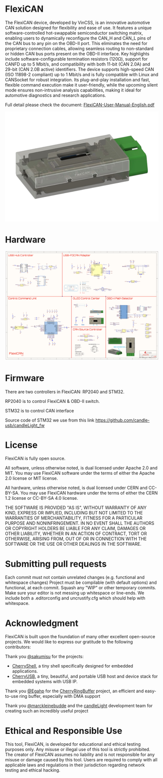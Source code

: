 # FlexiCAN
The FlexiCAN device, developed by VinCSS, is an innovative automotive CAN solution designed for flexibility and ease of use. It features a unique software-controlled hot-swappable semiconductor switching matrix, enabling users to dynamically reconfigure the CAN_H and CAN_L pins of the CAN bus to any pin on the OBD-II port. This eliminates the need for proprietary connection cables, allowing seamless routing to non-standard or hidden CAN bus ports present on the OBD-II interface. Key highlights include software-configurable termination resistors (120Ω), support for CANFD up to 5 Mbit/s, and compatibility with both 11-bit (CAN 2.0A) and 29-bit (CAN 2.0B active) identifiers. The device supports high-speed CAN (ISO 11898-2 compliant) up to 1 Mbit/s and is fully compatible with Linux and CANSocket for robust integration. Its plug-and-play installation and fast, flexible command execution make it user-friendly, while the upcoming silent mode ensures non-intrusive analysis capabilities, making it ideal for automotive diagnostics and research applications.

Full detail please check the document: [FlexiCAN-User-Manual-English.pdf](4.docs/FlexiCAN-User-Manual-English.pdf)

![FlexiCAN](https://github.com/VinCSS-Public-Projects/FlexiCAN/blob/main/2.hardware/FlexiCAN_logo.png?raw=true)

# Hardware

![Schema](https://github.com/VinCSS-Public-Projects/FlexiCAN/blob/main/2.hardware/Schema.png?raw=true)

# Firmware

There are two controllers in FlexiCAN: RP2040 and STM32.

RP2040 is to control FlexiCAN & OBD-II switch.

STM32 is to control CAN interface

Source code of STM32 we use from this link https://github.com/candle-usb/candleLight_fw


# License 

FlexiCAN is fully open source.

All software, unless otherwise noted, is dual licensed under Apache 2.0 and MIT. You may use FlexiCAN software under the terms of either the Apache 2.0 license or MIT license.

All hardware, unless otherwise noted, is dual licensed under CERN and CC-BY-SA. You may use FlexiCAN hardware under the terms of either the CERN 1.2 license or CC-BY-SA 4.0 license.

THE SOFTWARE IS PROVIDED "AS IS", WITHOUT WARRANTY OF ANY KIND, EXPRESS OR IMPLIED, INCLUDING BUT NOT LIMITED TO THE WARRANTIES OF MERCHANTABILITY, FITNESS FOR A PARTICULAR PURPOSE AND NONINFRINGEMENT. IN NO EVENT SHALL THE AUTHORS OR COPYRIGHT HOLDERS BE LIABLE FOR ANY CLAIM, DAMAGES OR OTHER LIABILITY, WHETHER IN AN ACTION OF CONTRACT, TORT OR OTHERWISE, ARISING FROM, OUT OF OR IN CONNECTION WITH THE SOFTWARE OR THE USE OR OTHER DEALINGS IN THE SOFTWARE.

# Submitting pull requests

Each commit must not contain unrelated changes (e.g. functional and whitespace changes)
Project must be compilable (with default options) and functional, at each commit.
Squash any "WIP" or other temporary commits.
Make sure your editor is not messing up whitespace or line-ends.
We include both a .editorconfig and uncrustify.cfg which should help with whitespace.

# Acknowledgment

FlexiCAN is built upon the foundation of many other excellent open-source projects. We would like to express our gratitude to the following contributors:

Thank you [@sakumisu](https://github.com/sakumisu) for the projects:
- [CherryShell](https://github.com/cherry-embedded/CherrySH), a tiny shell specifically designed for embedded applications.
- [CherryUSB](https://github.com/cherry-embedded/CherryUSB), a tiny, beautiful, and portable USB host and device stack for embedded systems with USB IP.

Thank you [@Egahp](https://github.com/Egahp) for the [CherryRingBuffer](https://github.com/cherry-embedded/CherryRB) project, an efficient and easy-to-use ring buffer, especially with DMA support

Thank you [@marckleinebudde](https://github.com/marckleinebudde) and the [candleLight](https://github.com/candle-usb/candleLight_fw) development team for creating such an incredibly useful project



# Ethical and Responsible Use

This tool, FlexiCAN, is developed for educational and ethical testing purposes only.  Any misuse or illegal use of this tool is strictly prohibited. The creator of FlexiCAN  assumes no liability and is not responsible for any misuse or damage caused by this tool. 
Users are required to comply with all applicable laws and regulations in their jurisdiction regarding network testing and ethical hacking.
